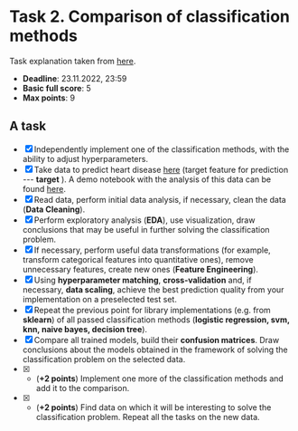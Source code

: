 # Task 2. Comparison of classification methods

Task explanation taken from [here](https://github.com/rustam-azimov/ml-course/blob/main/tasks/task02_classification.md).

* **Deadline**: 23.11.2022, 23:59
* **Basic full score**: 5
* **Max points**: 9

## A task

- [x] Independently implement one of the classification methods, with the ability to adjust hyperparameters.
- [x] Take data to predict heart disease [here](https://github.com/rustam-azimov/ml-course/tree/main/data/heart_disease) (target feature for prediction --- **target** ). A demo notebook with the analysis of this data can be found [here](https://github.com/rustam-azimov/ml-course/blob/main/practice/practice07_knn_nb/practice07_part02_classification_heart_disease_demo.ipynb).
- [x] Read data, perform initial data analysis, if necessary, clean the data (**Data Cleaning**).
- [x] Perform exploratory analysis (**EDA**), use visualization, draw conclusions that may be useful in further solving the classification problem.
- [x] If necessary, perform useful data transformations (for example, transform categorical features into quantitative ones), remove unnecessary features, create new ones (**Feature Engineering**).
- [x] Using **hyperparameter matching**, **cross-validation** and, if necessary, **data scaling**, achieve the best prediction quality from your implementation on a preselected test set.
- [x] Repeat the previous point for library implementations (e.g. from **sklearn**) of all passed classification methods (**logistic regression, svm, knn, naive bayes, decision tree**).
- [x] Compare all trained models, build their **confusion matrices**. Draw conclusions about the models obtained in the framework of solving the classification problem on the selected data.
- [x] * (**+2 points**) Implement one more of the classification methods and add it to the comparison.
- [x] * (**+2 points**) Find data on which it will be interesting to solve the classification problem. Repeat all the tasks on the new data.

